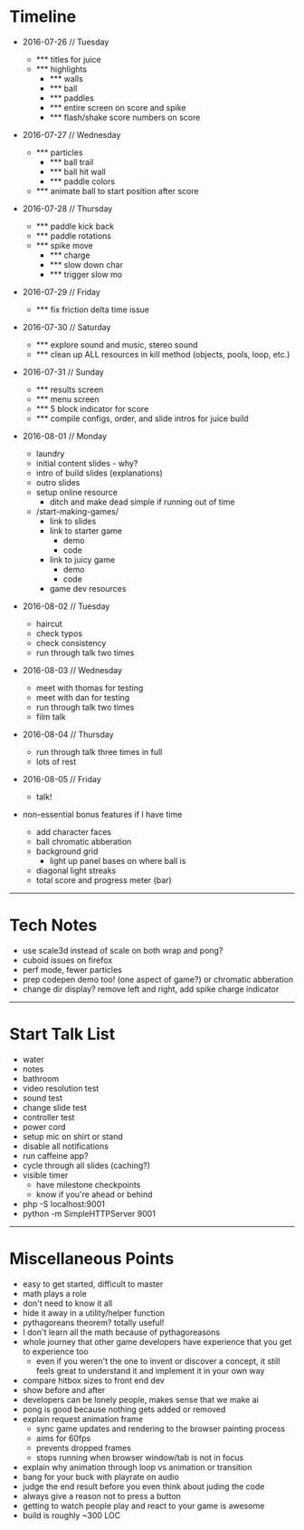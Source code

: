 # Timeline
- 2016-07-26 // Tuesday
	- *** titles for juice
	- *** highlights
		- *** walls
		- *** ball
		- *** paddles
		- *** entire screen on score and spike
		- *** flash/shake score numbers on score
- 2016-07-27 // Wednesday
	- *** particles
		- *** ball trail
		- *** ball hit wall
		- *** paddle colors
	- *** animate ball to start position after score
- 2016-07-28 // Thursday
	- *** paddle kick back
	- *** paddle rotations
	- *** spike move
		- *** charge
		- *** slow down char
		- *** trigger slow mo
- 2016-07-29 // Friday
	- *** fix friction delta time issue
- 2016-07-30 // Saturday
	- *** explore sound and music, stereo sound
	- *** clean up ALL resources in kill method (objects, pools, loop, etc.)
- 2016-07-31 // Sunday
	- *** results screen
	- *** menu screen
	- *** 5 block indicator for score
	- *** compile configs, order, and slide intros for juice build
- 2016-08-01 // Monday
	- laundry
	- initial content slides - why?
	- intro of build slides (explanations)
	- outro slides
	- setup online resource
		- ditch and make dead simple if running out of time
	- /start-making-games/
		- link to slides
		- link to starter game
			- demo
			- code
		- link to juicy game
			- demo
			- code
		- game dev resources
- 2016-08-02 // Tuesday
	- haircut
	- check typos
	- check consistency
	- run through talk two times
- 2016-08-03 // Wednesday
	- meet with thomas for testing
	- meet with dan for testing
	- run through talk two times
	- film talk
- 2016-08-04 // Thursday
	- run through talk three times in full
	- lots of rest
- 2016-08-05 // Friday
	- talk!



- non-essential bonus features if I have time
	- add character faces
	- ball chromatic abberation
	- background grid
		- light up panel bases on where ball is
	- diagonal light streaks
	- total score and progress meter (bar)

---

# Tech Notes
- use scale3d instead of scale on both wrap and pong?
- cuboid issues on firefox
- perf mode, fewer particles
- prep codepen demo too! (one aspect of game?) or chromatic abberation
- change dir display? remove left and right, add spike charge indicator

---

# Start Talk List
- water
- notes
- bathroom
- video resolution test
- sound test
- change slide test
- controller test
- power cord
- setup mic on shirt or stand
- disable all notifications
- run caffeine app?
- cycle through all slides (caching?)
- visible timer
	- have milestone checkpoints
	- know if you're ahead or behind
- php -S localhost:9001
- python -m SimpleHTTPServer 9001

---

# Miscellaneous Points
- easy to get started, difficult to master
- math plays a role
- don't need to know it all
- hide it away in a utility/helper function
- pythagoreans theorem? totally useful!
- I don't learn all the math because of pythagoreasons
- whole journey that other game developers have experience that you get to experience too
	- even if you weren't the one to invent or discover a concept, it still feels great to understand it and implement it in your own way
- compare hitbox sizes to front end dev
- show before and after
- developers can be lonely people, makes sense that we make ai
- pong is good because nothing gets added or removed
- explain request animation frame
	- sync game updates and rendering to the browser painting process
	- aims for 60fps
	- prevents dropped frames
	- stops running when browser window/tab is not in focus
- explain why animation through loop vs animation or transition
- bang for your buck with playrate on audio
- judge the end result before you even think about juding the code
- always give a reason not to press a button
- getting to watch people play and react to your game is awesome
- build is roughly ~300 LOC